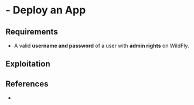 #  - Deploy an App

## Requirements

 - A valid **username and password** of a user with **admin rights** on WildFly.

## Exploitation


## References
 - 